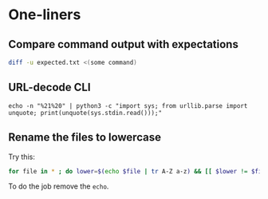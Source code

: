 # One-liners

## Compare command output with expectations

```sh
diff -u expected.txt <(some command)
```

## URL-decode CLI

```
echo -n "%21%20" | python3 -c "import sys; from urllib.parse import unquote; print(unquote(sys.stdin.read()));"
```

## Rename the files to lowercase

Try this:
```sh
for file in * ; do lower=$(echo $file | tr A-Z a-z) && [[ $lower != $file ]] && echo mv $file $lower ;done
```
To do the job remove the `echo`.
